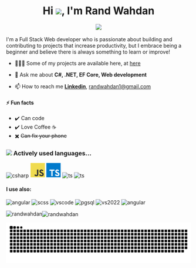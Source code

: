 <h1 align="center">
Hi <img src="https://media.giphy.com/media/hvRJCLFzcasrR4ia7z/giphy.gif" width="2%">, I'm Rand Wahdan
</h1>
<p align="center">
<img src="https://media0.giphy.com/avatars/popcon_/Sv9pIvGah8jm.gif" width="35%">
</p>
I'm a Full Stack Web developer who is passionate about building and contributing to projects that increase productivity, but I embrace being a beginner and believe there is always something to learn or improve!


- 👩🏻‍💻 Some of my projects are available here, at [here](https://github.com/randwahdan?tab=repositories)

- 💬 Ask me about **C#, .NET, EF Core, Web development**

- 📫 How to reach me **[Linkedin](https://www.linkedin.com/in/rand-wahdan/)**, [randwahdan1@gmail.com](mailto:randwahdan1@gmail.com)

#### ⚡ Fun facts
- ✔️ Can code
- ✔️ Love Coffee ☕
- ✖️ ~~Can fix your phone~~

### <img src="https://c.tenor.com/i_K3zWsgcG8AAAAj/hacker-pepe.gif" width="40"> Actively used languages...
<p align="left">
<img src="https://cdn.jsdelivr.net/gh/devicons/devicon/icons/csharp/csharp-original.svg" width="40" height="40" alt="csharp" title="C#"/>
<img src="https://raw.githubusercontent.com/devicons/devicon/master/icons/javascript/javascript-original.svg" alt="js" width="40" height="40" title="JavaScript"/>
<img src="https://raw.githubusercontent.com/devicons/devicon/master/icons/typescript/typescript-original.svg" alt="ts" width="40" height="40" title="TypeScript"/>
<img src="https://upload.wikimedia.org/wikipedia/commons/thumb/3/38/HTML5_Badge.svg/768px-HTML5_Badge.svg.png?20110131171049" alt="ts" width="40" height="40" title="HTML5">
<img src="https://upload.wikimedia.org/wikipedia/commons/thumb/6/62/CSS3_logo.svg/768px-CSS3_logo.svg.png?20210705212817" alt="ts" width="40" height="40" title="CSS"/>
</p>
<h4>I use also: </h4>
<p align="left">
<img src="https://upload.wikimedia.org/wikipedia/commons/thumb/c/cf/Angular_full_color_logo.svg/768px-Angular_full_color_logo.svg.png" width="40" height="40" alt="angular" title="Angular"/>
<img src="https://cdn.iconscout.com/icon/free/png-256/free-sass-226054.png" width="40" height="40" alt="scss" title="SCSS"/>
<img src="https://cdn.icon-icons.com/icons2/2107/PNG/512/file_type_vscode_icon_130084.png" width="40" height="40" alt="vscode" title="Visual Studio Code"/>
<img src="https://upload.wikimedia.org/wikipedia/commons/thumb/2/29/Postgresql_elephant.svg/1200px-Postgresql_elephant.svg.png" alt="pgsql" width="40" height="40" title="PostgreSQL"/>
<img src="https://upload.wikimedia.org/wikipedia/commons/thumb/2/2c/Visual_Studio_Icon_2022.svg/2048px-Visual_Studio_Icon_2022.svg.png" width="40" height="40" alt="vs2022" title="Visual Studio 2022"/>
<img src="https://e7.pngegg.com/pngimages/1/866/png-clipart-microsoft-sql-server-sql-server-management-studio-computer-servers-microsoft-angle-text.png" width="40" height="40" alt="angular" title="SQL Server"/>
</p>

<p><img align="left" src="https://github-readme-stats.vercel.app/api/top-langs?username=randwahdan&show_icons=true&locale=en&layout=compact" alt="randwahdan" /></p>
<p><img align="center" src="https://github-readme-streak-stats.herokuapp.com/?user=randwahdan&" alt="randwahdan" /></p>

<img alt="GitHub Snake" src="https://raw.githubusercontent.com/randwahdan/randwahdan/output/github-contribution-grid-snake.svg" />
